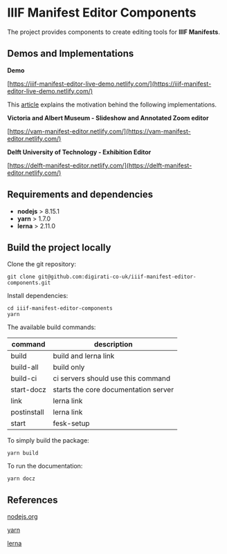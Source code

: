 # IIIF Manifest Editor Components


The project provides components to create editing tools for **IIIF Manifests**.


## Demos and Implementations

**Demo**

[https://iiif-manifest-editor-live-demo.netlify.com/](https://iiif-manifest-editor-live-demo.netlify.com/)


This [article](https://medium.com/digirati-ch/reaching-into-collections-to-tell-stories-3dc32a1772af) explains the motivation behind the following implementations.

**Victoria and Albert Museum - Slideshow and Annotated Zoom editor**

[https://vam-manifest-editor.netlify.com/](https://vam-manifest-editor.netlify.com/)

**Delft University of Technology - Exhibition Editor**

[https://delft-manifest-editor.netlify.com/](https://delft-manifest-editor.netlify.com/)


## Requirements and dependencies

- **nodejs** > 8.15.1
- **yarn** > 1.7.0
- **lerna** > 2.11.0

## Build the project locally

Clone the git repository:

```
git clone git@github.com:digirati-co-uk/iiif-manifest-editor-components.git
```

Install dependencies:

```
cd iiif-manifest-editor-components
yarn
```

The available build commands:

| command | description |
| --- | --- |
| build | build and lerna link |
| build-all | build only |
| build-ci | ci servers should use this command |
| start-docz | starts the core documentation server |
| link | lerna link |
| postinstall | lerna link |
| start | fesk-setup |

To simply build the package:

```
yarn build
```

To run the documentation:

```
yarn docz
```

## References

[nodejs.org](https://nodejs.org/en/download/)

[yarn](https://yarnpkg.com/en/docs/install)

[lerna](https://lernajs.io/)